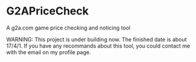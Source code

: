 # G2APriceCheck
A g2a.com game price checking and noticing tool

WARNING: This project is under building now. The finished date is about 17/4/1.
If you have any recommands about this tool, you could contact me with the email on my profile page.
